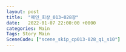 ```yaml
---
layout: post
title:  "메인_회상_013~028장"
date:   2022-01-07 22:00:00 +0000
categories: Main
Tags: Story Main
SceneCode: ["scene_skip_cp013-028_q1_s10"]
---
```

